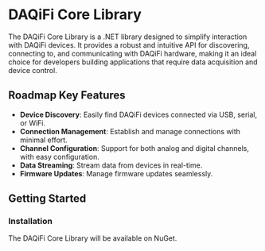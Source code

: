 # DAQiFi Core Library

The DAQiFi Core Library is a .NET library designed to simplify interaction with DAQiFi devices. It provides a robust and intuitive API for discovering, connecting to, and communicating with DAQiFi hardware, making it an ideal choice for developers building applications that require data acquisition and device control.

## Roadmap Key Features
- **Device Discovery**: Easily find DAQiFi devices connected via USB, serial, or WiFi.
- **Connection Management**: Establish and manage connections with minimal effort.
- **Channel Configuration**: Support for both analog and digital channels, with easy configuration.
- **Data Streaming**: Stream data from devices in real-time.
- **Firmware Updates**: Manage firmware updates seamlessly.

## Getting Started

### Installation

The DAQiFi Core Library will be available on NuGet.
